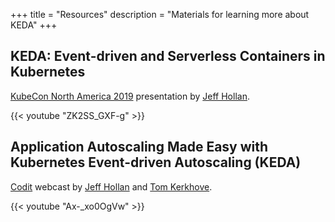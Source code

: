 +++
title = "Resources"
description = "Materials for learning more about KEDA"
+++

## KEDA: Event-driven and Serverless Containers in Kubernetes

[KubeCon North America 2019](https://events19.linuxfoundation.org/events/kubecon-cloudnativecon-north-america-2019) presentation by [Jeff Hollan](https://twitter.com/jeffhollan).

{{< youtube "ZK2SS_GXF-g" >}}

## Application Autoscaling Made Easy with Kubernetes Event-driven Autoscaling (KEDA)

[Codit](https://www.codit.eu) webcast by [Jeff Hollan](https://twitter.com/jeffhollan) and [Tom Kerkhove](https://twitter.com/TomKerkhove).

{{< youtube "Ax-_xo0OgVw" >}}
